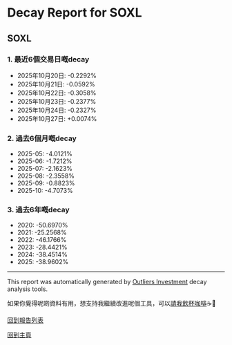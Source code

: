# Decay Report for SOXL

## SOXL

### 1. 最近6個交易日嘅decay

- 2025年10月20日: -0.2292%
- 2025年10月21日: -0.0592%
- 2025年10月22日: -0.3058%
- 2025年10月23日: -0.2377%
- 2025年10月24日: -0.2327%
- 2025年10月27日: +0.0074%

### 2. 過去6個月嘅decay

- 2025-05: -4.0121%
- 2025-06: -1.7212%
- 2025-07: -2.1623%
- 2025-08: -2.3558%
- 2025-09: -0.8823%
- 2025-10: -4.7073%

### 3. 過去6年嘅decay

- 2020: -50.6970%
- 2021: -25.2568%
- 2022: -46.1766%
- 2023: -28.4421%
- 2024: -38.4514%
- 2025: -38.9602%

------------------------------
This report was automatically generated by [Outliers Investment](https://outliersecon.github.io/Outliers-Investment/) decay analysis tools.

如果你覺得呢啲資料有用，想支持我繼續改進呢個工具，可以[請我飲杯咖啡](https://buymeacoffee.com/outliersecon)☕🙏

[回到報告列表](https://outliersecon.github.io/Outliers-Investment/reports/reports_public)

[回到主頁](https://outliersecon.github.io/Outliers-Investment/)